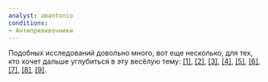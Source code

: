 ```yaml
---
analyst: amantonio
conditions:
- Антипрививочники
---
```


Подобных исследований довольно много, вот еще несколько, для тех, кто хочет дальше углубиться в эту весёлую тему: [[1]](https://www.ncbi.nlm.nih.gov/pubmed/20045099), [[2]](https://www.ncbi.nlm.nih.gov/pmc/articles/PMC4526932), [[3]](https://www.ncbi.nlm.nih.gov/pubmed/26262154), [[4]](https://www.ncbi.nlm.nih.gov/pubmed/25583384), [[5]](https://www.ncbi.nlm.nih.gov/pmc/articles/PMC3113438), [[6]](http://journals.plos.org/plosone/article?id=10.1371/journal.pone.0185955), [[7]](http://www.jabfm.org/content/27/4/458.full), [[8]](https://www.ncbi.nlm.nih.gov/pmc/articles/PMC3906278), [[9]](https://www.ncbi.nlm.nih.gov/pubmed/28704520).
